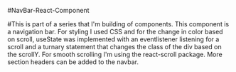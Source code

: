 #NavBar-React-Component 

#This is part of a series that I'm building of components. This component is a navigation bar. For styling I used CSS and for the change in color based on scroll, useState was implemented with an eventlistener listening for a scroll and a turnary statement that changes the class of the div based on the scrollY. For smooth scrolling I'm using the react-scroll package. More section headers can be added to the navbar. 
